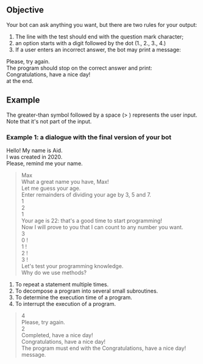 ## Objective
Your bot can ask anything you want, but there are two rules for your output:

1. The line with the test should end with the question mark character;<br>
2. an option starts with a digit followed by the dot (1., 2., 3., 4.)<br>
3. If a user enters an incorrect answer, the bot may print a message:

Please, try again.<br>
The program should stop on the correct answer and print:<br>
Congratulations, have a nice day! <br> at the end.

## Example
The greater-than symbol followed by a space (> ) represents the user input. Note that it's not part of the input.

### Example 1: a dialogue with the final version of your bot

Hello! My name is Aid.<br>
I was created in 2020.<br>
Please, remind me your name.<br>
> Max<br>
What a great name you have, Max!<br>
Let me guess your age.<br>
Enter remainders of dividing your age by 3, 5 and 7.<br>
> 1 <br>
> 2<br>
> 1<br>
Your age is 22: that's a good time to start programming!<br>
Now I will prove to you that I can count to any number you want.<br>
> 3<br>
0 !<br>
1 !<br>
2 !<br>
3 !<br>
Let's test your programming knowledge.<br>
Why do we use methods?<br>
1. To repeat a statement multiple times.<br>
2. To decompose a program into several small subroutines.<br>
3. To determine the execution time of a program.<br>
4. To interrupt the execution of a program.<br>
> 4<br>
Please, try again.<br>
> 2<br>
Completed, have a nice day!<br>
Congratulations, have a nice day!<br>
The program must end with the Congratulations, have a nice day! message.
